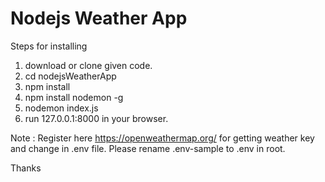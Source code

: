 # Nodejs Weather App

Steps for installing

1. download or clone given code.
2. cd nodejsWeatherApp
3. npm install
4. npm install nodemon -g
5. nodemon index.js
6. run 127.0.0.1:8000 in your browser.

Note : Register here <a target="_blank" href="https://openweathermap.org/">https://openweathermap.org/<a> for getting weather key and change in .env file. Please rename .env-sample to .env in root.

Thanks
